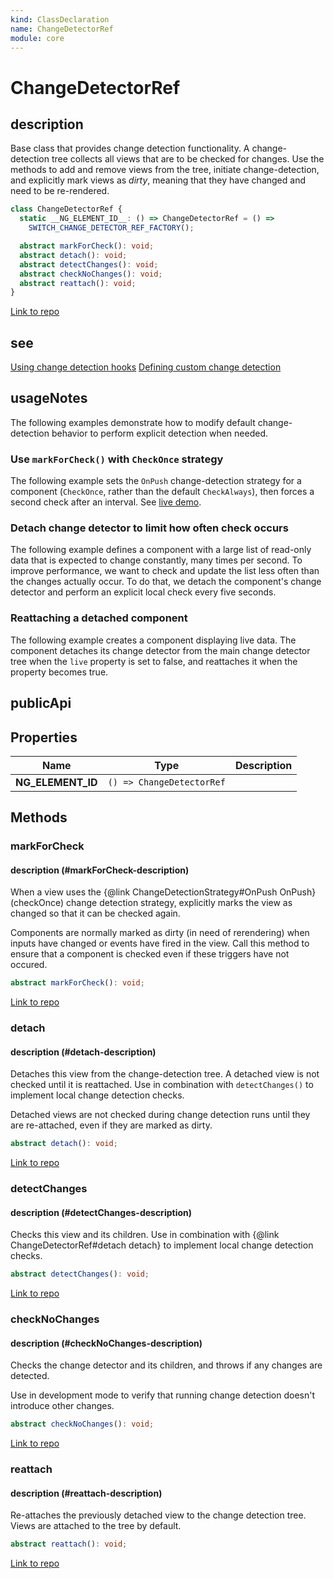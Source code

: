 ```yaml
---
kind: ClassDeclaration
name: ChangeDetectorRef
module: core
---
```


# ChangeDetectorRef

## description

Base class that provides change detection functionality.
A change-detection tree collects all views that are to be checked for changes.
Use the methods to add and remove views from the tree, initiate change-detection,
and explicitly mark views as _dirty_, meaning that they have changed and need to be re-rendered.

```ts
class ChangeDetectorRef {
  static __NG_ELEMENT_ID__: () => ChangeDetectorRef = () =>
    SWITCH_CHANGE_DETECTOR_REF_FACTORY();

  abstract markForCheck(): void;
  abstract detach(): void;
  abstract detectChanges(): void;
  abstract checkNoChanges(): void;
  abstract reattach(): void;
}
```

[Link to repo](https://github.com/timdeschryver/angular/blob/master/packages/core/src/change_detection/change_detector_ref.ts#L56-L118)

## see

[Using change detection hooks](guide/lifecycle-hooks#using-change-detection-hooks)
[Defining custom change detection](guide/lifecycle-hooks#defining-custom-change-detection)

## usageNotes

The following examples demonstrate how to modify default change-detection behavior
to perform explicit detection when needed.

### Use `markForCheck()` with `CheckOnce` strategy

The following example sets the `OnPush` change-detection strategy for a component
(`CheckOnce`, rather than the default `CheckAlways`), then forces a second check
after an interval. See [live demo](http://plnkr.co/edit/GC512b?p=preview).

<code-example path="core/ts/change_detect/change-detection.ts"
region="mark-for-check"></code-example>

### Detach change detector to limit how often check occurs

The following example defines a component with a large list of read-only data
that is expected to change constantly, many times per second.
To improve performance, we want to check and update the list
less often than the changes actually occur. To do that, we detach
the component's change detector and perform an explicit local check every five seconds.

<code-example path="core/ts/change_detect/change-detection.ts" region="detach"></code-example>

### Reattaching a detached component

The following example creates a component displaying live data.
The component detaches its change detector from the main change detector tree
when the `live` property is set to false, and reattaches it when the property
becomes true.

<code-example path="core/ts/change_detect/change-detection.ts" region="reattach"></code-example>

## publicApi

## Properties

| Name              | Type                      | Description |
| ----------------- | ------------------------- | ----------- |
| **NG_ELEMENT_ID** | `() => ChangeDetectorRef` |             |

## Methods

### markForCheck

#### description (#markForCheck-description)

When a view uses the {@link ChangeDetectionStrategy#OnPush OnPush} (checkOnce)
change detection strategy, explicitly marks the view as changed so that
it can be checked again.

Components are normally marked as dirty (in need of rerendering) when inputs
have changed or events have fired in the view. Call this method to ensure that
a component is checked even if these triggers have not occured.

<!-- TODO: Add a link to a chapter on OnPush components -->

```ts
abstract markForCheck(): void;
```

[Link to repo](https://github.com/timdeschryver/angular/blob/master/packages/core/src/change_detection/change_detector_ref.ts#L69-L69)

### detach

#### description (#detach-description)

Detaches this view from the change-detection tree.
A detached view is not checked until it is reattached.
Use in combination with `detectChanges()` to implement local change detection checks.

Detached views are not checked during change detection runs until they are
re-attached, even if they are marked as dirty.

<!-- TODO: Add a link to a chapter on detach/reattach/local digest -->
<!-- TODO: Add a live demo once ref.detectChanges is merged into master -->

```ts
abstract detach(): void;
```

[Link to repo](https://github.com/timdeschryver/angular/blob/master/packages/core/src/change_detection/change_detector_ref.ts#L83-L83)

### detectChanges

#### description (#detectChanges-description)

Checks this view and its children. Use in combination with {@link ChangeDetectorRef#detach
detach}
to implement local change detection checks.

<!-- TODO: Add a link to a chapter on detach/reattach/local digest -->
<!-- TODO: Add a live demo once ref.detectChanges is merged into master -->

```ts
abstract detectChanges(): void;
```

[Link to repo](https://github.com/timdeschryver/angular/blob/master/packages/core/src/change_detection/change_detector_ref.ts#L94-L94)

### checkNoChanges

#### description (#checkNoChanges-description)

Checks the change detector and its children, and throws if any changes are detected.

Use in development mode to verify that running change detection doesn't introduce
other changes.

```ts
abstract checkNoChanges(): void;
```

[Link to repo](https://github.com/timdeschryver/angular/blob/master/packages/core/src/change_detection/change_detector_ref.ts#L102-L102)

### reattach

#### description (#reattach-description)

Re-attaches the previously detached view to the change detection tree.
Views are attached to the tree by default.

<!-- TODO: Add a link to a chapter on detach/reattach/local digest -->

```ts
abstract reattach(): void;
```

[Link to repo](https://github.com/timdeschryver/angular/blob/master/packages/core/src/change_detection/change_detector_ref.ts#L111-L111)
